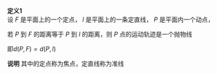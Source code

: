 **定义1**  
设 $F$ 是平面上的一个定点， $l$ 是平面上的一条定直线， $P$ 是平面内一个动点，  
  
若 $P$ 到 $F$ 的距离等于 $P$ 到 $l$ 的距离，则 $P$ 点的运动轨迹是一个抛物线  

即$d(P,F)=d(P,l)$

**说明**
其中的定点称为焦点，定直线称为准线
